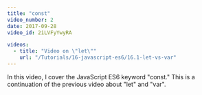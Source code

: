```yaml
---
title: "const"
video_number: 2
date: 2017-09-28
video_id: 2iLVFyYwyRA

videos:
  - title: "Video on \"let\""
    url: "/Tutorials/16-javascript-es6/16.1-let-vs-var"
---
```


In this video, I cover the JavaScript ES6 keyword "const." This is a continuation of the previous video about "let" and "var".
